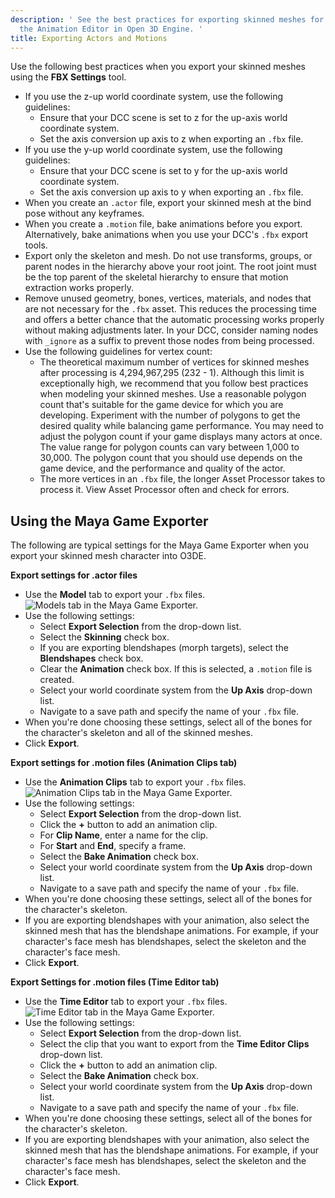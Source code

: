 ```yaml
---
description: ' See the best practices for exporting skinned meshes for actors for
  the Animation Editor in Open 3D Engine. '
title: Exporting Actors and Motions
---
```


Use the following best practices when you export your skinned meshes using the **FBX Settings** tool.
+ If you use the z-up world coordinate system, use the following guidelines:
  + Ensure that your DCC scene is set to z for the up-axis world coordinate system.
  + Set the axis conversion up axis to z when exporting an `.fbx` file.
+ If you use the y-up world coordinate system, use the following guidelines:
  + Ensure that your DCC scene is set to y for the up-axis world coordinate system.
  + Set the axis conversion up axis to y when exporting an `.fbx` file.
+ When you create an `.actor` file, export your skinned mesh at the bind pose without any keyframes.
+ When you create a `.motion` file, bake animations before you export. Alternatively, bake animations when you use your DCC's `.fbx` export tools.
+ Export only the skeleton and mesh. Do not use transforms, groups, or parent nodes in the hierarchy above your root joint. The root joint must be the top parent of the skeletal hierarchy to ensure that motion extraction works properly.
+ Remove unused geometry, bones, vertices, materials, and nodes that are not necessary for the `.fbx` asset. This reduces the processing time and offers a better chance that the automatic processing works properly without making adjustments later. In your DCC, consider naming nodes with `_ignore` as a suffix to prevent those nodes from being processed.
+ Use the following guidelines for vertex count:
  + The theoretical maximum number of vertices for skinned meshes after processing is 4,294,967,295 (232 - 1). Although this limit is exceptionally high, we recommend that you follow best practices when modeling your skinned meshes. Use a reasonable polygon count that's suitable for the game device for which you are developing. Experiment with the number of polygons to get the desired quality while balancing game performance. You may need to adjust the polygon count if your game displays many actors at once. The value range for polygon counts can vary between 1,000 to 30,000. The polygon count that you should use depends on the game device, and the performance and quality of the actor.
  + The more vertices in an `.fbx` file, the longer Asset Processor takes to process it. View Asset Processor often and check for errors.

## Using the Maya Game Exporter 

The following are typical settings for the Maya Game Exporter when you export your skinned mesh character into O3DE.

**Export settings for .actor files**
+ Use the **Model** tab to export your `.fbx` files.
![Models tab in the Maya Game Exporter.](/images/user-guide/actor-animation/fbx-settings-actors-model-tab.png)
+ Use the following settings:
  + Select **Export Selection** from the drop-down list.
  + Select the **Skinning** check box.
  + If you are exporting blendshapes (morph targets), select the **Blendshapes** check box.
  + Clear the **Animation** check box. If this is selected, a `.motion` file is created.
  + Select your world coordinate system from the **Up Axis** drop-down list.
  + Navigate to a save path and specify the name of your `.fbx` file.
+ When you're done choosing these settings, select all of the bones for the character's skeleton and all of the skinned meshes.
+ Click **Export**.

**Export settings for .motion files (Animation Clips tab)**
+ Use the **Animation Clips** tab to export your `.fbx` files.
![Animation Clips tab in the Maya Game Exporter.](/images/user-guide/actor-animation/fbx-settings-motions-animation-clips-tab.png)
+ Use the following settings:
  + Select **Export Selection** from the drop-down list.
  + Click the **+** button to add an animation clip.
  + For **Clip Name**, enter a name for the clip.
  + For **Start** and **End**, specify a frame.
  + Select the **Bake Animation** check box.
  + Select your world coordinate system from the **Up Axis** drop-down list.
  + Navigate to a save path and specify the name of your `.fbx` file.
+ When you're done choosing these settings, select all of the bones for the character's skeleton.
+ If you are exporting blendshapes with your animation, also select the skinned mesh that has the blendshape animations. For example, if your character's face mesh has blendshapes, select the skeleton and the character's face mesh.
+ Click **Export**.

**Export Settings for .motion files (Time Editor tab)**
+ Use the **Time Editor** tab to export your `.fbx` files.
![Time Editor tab in the Maya Game Exporter.](/images/user-guide/actor-animation/fbx-settings-motions-time-editor-tab.png)
+ Use the following settings:
  + Select **Export Selection** from the drop-down list.
  + Select the clip that you want to export from the **Time Editor Clips** drop-down list.
  + Click the **+** button to add an animation clip.
  + Select the **Bake Animation** check box.
  + Select your world coordinate system from the **Up Axis** drop-down list.
  + Navigate to a save path and specify the name of your `.fbx` file.
+ When you're done choosing these settings, select all of the bones for the character's skeleton.
+ If you are exporting blendshapes with your animation, also select the skinned mesh that has the blendshape animations. For example, if your character's face mesh has blendshapes, select the skeleton and the character's face mesh.
+ Click **Export**.

